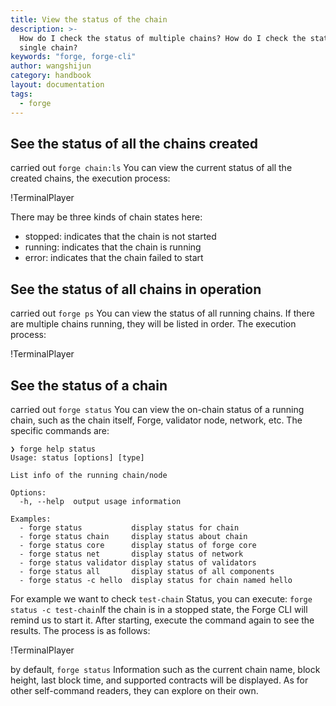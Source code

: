 ```yaml
---
title: View the status of the chain
description: >-
  How do I check the status of multiple chains? How do I check the status of a
  single chain?
keywords: "forge, forge-cli"
author: wangshijun
category: handbook
layout: documentation
tags:
  - forge
---
```


## See the status of all the chains created

carried out `forge chain:ls` You can view the current status of all the created chains, the execution process:

!TerminalPlayer[](./images/1-chain-ls.yml)

There may be three kinds of chain states here:

- stopped: indicates that the chain is not started
- running: indicates that the chain is running
- error: indicates that the chain failed to start

## See the status of all chains in operation

carried out `forge ps` You can view the status of all running chains. If there are multiple chains running, they will be listed in order. The execution process:

!TerminalPlayer[](./images/2-forge-ps.yml)

## See the status of a chain

carried out `forge status` You can view the on-chain status of a running chain, such as the chain itself, Forge, validator node, network, etc. The specific commands are:

```shell
❯ forge help status
Usage: status [options] [type]

List info of the running chain/node

Options:
  -h, --help  output usage information

Examples:
  - forge status           display status for chain
  - forge status chain     display status about chain
  - forge status core      display status of forge core
  - forge status net       display status of network
  - forge status validator display status of validators
  - forge status all       display status of all components
  - forge status -c hello  display status for chain named hello
```

For example we want to check `test-chain` Status, you can execute: `forge status -c test-chain`If the chain is in a stopped state, the Forge CLI will remind us to start it. After starting, execute the command again to see the results. The process is as follows:

!TerminalPlayer[](./images/3-forge-status.yml)

by default, `forge status` Information such as the current chain name, block height, last block time, and supported contracts will be displayed. As for other self-command readers, they can explore on their own.

